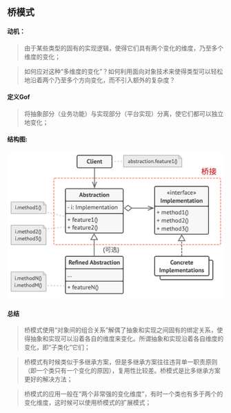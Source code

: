 ## 桥模式

#### 动机：

> 由于某些类型的固有的实现逻辑，使得它们具有两个变化的维度，乃至多个维度的变化；

> 如何应对这种“多维度的变化”？如何利用面向对象技术来使得类型可以轻松地沿着两个乃至多个方向变化，而不引入额外的复杂度？

#### 定义Gof

> 将抽象部分（业务功能）与实现部分（平台实现）分离，使它们都可以独立地变化；

#### 结构图:

![](https://github.com/chjXu/DesignPattern/blob/main/figures/bridge.png)

#### 总结

> 桥模式使用“对象间的组合关系”解偶了抽象和实现之间固有的绑定关系，使得抽象和实现可以沿着各自的维度来变化。所谓抽象和实现沿着各自维度的变化，即“子类化”它们；

> 桥模式有时候类似于多继承方案，但是多继承方案往往违背单一职责原则（即一个类只有一个变化的原因），复用性比较差。桥模式是比多继承方案更好的解决方法；

> 桥模式的应用一般在“两个非常强的变化维度”，有时一个类也有多于两个的变化维度，这时候可以使用桥模式的扩展模式；